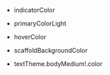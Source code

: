 * indicatorColor

* primaryColorLight

* hoverColor

* scaffoldBackgroundColor

* textTheme.bodyMedium!.color
